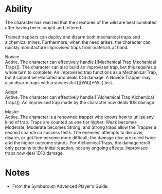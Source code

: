 # Ability
The character has realized that the creatures of the wild are best combated after having been caught and fettered.

Trained trappers can deploy and disarm both mechanical traps and alchemical mines. Furthermore, when the need arises, the character can quickly manufacture improvised traps from materials at hand.

Novice<br>Active. The character can effectively handle [[Mechanical Trap|Mechanical Traps]]. The character can also build an improvised trap, but this requires a whole turn to complete. An improvised trap functions as a Mechanical Trap, but it cannot be relocated and deals 1D6 damage. A Novice Trapper may also disarm traps with a successful \[[[Wit]]←Wit] test.

Adept<br>Active. The character can effectively handle [[Alchemical Trap|Alchemical Traps]]. An improvised trap made by the character now deals 1D8 damage.

Master<br>Active. The character is a renowned trapper who knows how to utilize any kind of trap. Traps are counted as one tier higher: Weak becomes Moderate, Moderate becomes Strong, and Strong traps allow the Trapper a second chance on success tests. The enemies' attempts to discover, disarm, or get free become more difficult; the damage dice are rolled twice and the higher outcome stands. For Alchemical Traps, the damage reroll only pertains to the initial reaction, not any ongoing effects. Improvised traps now deal 1D10 damage.
# Notes
* From the Symbaroum Advanced Player's Guide.